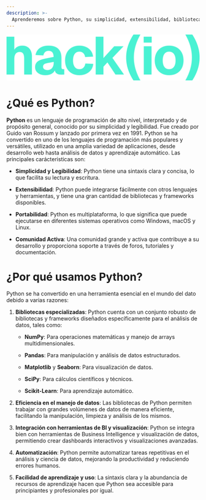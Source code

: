 ```yaml
---
description: >-
  Aprenderemos sobre Python, su simplicidad, extensibilidad, bibliotecas para el mundo del dato, y por qué es esencial en el manejo de datos.
---
```


<div style="text-align: center;">
  <img src="https://github.com/Hack-io-Data/Imagenes/blob/main/01-LogosHackio/logo_celeste@4x.png?raw=true" alt="esquema" />
</div>


# ¿Qué es Python?

**Python** es un lenguaje de programación de alto nivel, interpretado y de propósito general, conocido por su simplicidad y legibilidad. Fue creado por Guido van Rossum y lanzado por primera vez en 1991. Python se ha convertido en uno de los lenguajes de programación más populares y versátiles, utilizado en una amplia variedad de aplicaciones, desde desarrollo web hasta análisis de datos y aprendizaje automático. Las principales carácteristicas son: 

- **Simplicidad y Legibilidad**: Python tiene una sintaxis clara y concisa, lo que facilita su lectura y escritura.

- **Extensibilidad**: Python puede integrarse fácilmente con otros lenguajes y herramientas, y tiene una gran cantidad de bibliotecas y frameworks disponibles.

- **Portabilidad**: Python es multiplataforma, lo que significa que puede ejecutarse en diferentes sistemas operativos como Windows, macOS y Linux.

- **Comunidad Activa**: Una comunidad grande y activa que contribuye a su desarrollo y proporciona soporte a través de foros, tutoriales y documentación.

# ¿Por qué usamos Python?

Python se ha convertido en una herramienta esencial en el mundo del dato debido a varias razones:

1. **Bibliotecas especializadas**: Python cuenta con un conjunto robusto de bibliotecas y frameworks diseñados específicamente para el análisis de datos, tales como:

   - **NumPy**: Para operaciones matemáticas y manejo de arrays multidimensionales.

   - **Pandas**: Para manipulación y análisis de datos estructurados.

   - **Matplotlib** y **Seaborn**: Para visualización de datos.

   - **SciPy**: Para cálculos científicos y técnicos.

   - **Scikit-Learn**: Para aprendizaje automático.

2. **Eficiencia en el manejo de datos**: Las bibliotecas de Python permiten trabajar con grandes volúmenes de datos de manera eficiente, facilitando la manipulación, limpieza y análisis de los mismos.

3. **Integración con herramientas de BI y visualización**: Python se integra bien con herramientas de Business Intelligence y visualización de datos, permitiendo crear dashboards interactivos y visualizaciones avanzadas.

4. **Automatización**: Python permite automatizar tareas repetitivas en el análisis y ciencia de datos, mejorando la productividad y reduciendo errores humanos.

5. **Facilidad de aprendizaje y uso**: La sintaxis clara y la abundancia de recursos de aprendizaje hacen que Python sea accesible para principiantes y profesionales por igual.
